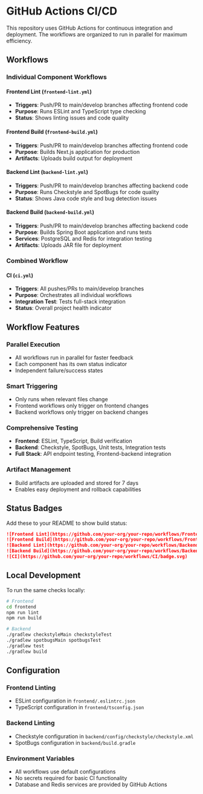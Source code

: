 # GitHub Actions CI/CD

This repository uses GitHub Actions for continuous integration and deployment. The workflows are organized to run in parallel for maximum efficiency.

## Workflows

### Individual Component Workflows

#### Frontend Lint (`frontend-lint.yml`)
- **Triggers**: Push/PR to main/develop branches affecting frontend code
- **Purpose**: Runs ESLint and TypeScript type checking
- **Status**: Shows linting issues and code quality

#### Frontend Build (`frontend-build.yml`)
- **Triggers**: Push/PR to main/develop branches affecting frontend code
- **Purpose**: Builds Next.js application for production
- **Artifacts**: Uploads build output for deployment

#### Backend Lint (`backend-lint.yml`)
- **Triggers**: Push/PR to main/develop branches affecting backend code
- **Purpose**: Runs Checkstyle and SpotBugs for code quality
- **Status**: Shows Java code style and bug detection issues

#### Backend Build (`backend-build.yml`)
- **Triggers**: Push/PR to main/develop branches affecting backend code
- **Purpose**: Builds Spring Boot application and runs tests
- **Services**: PostgreSQL and Redis for integration testing
- **Artifacts**: Uploads JAR file for deployment

### Combined Workflow

#### CI (`ci.yml`)
- **Triggers**: All pushes/PRs to main/develop branches
- **Purpose**: Orchestrates all individual workflows
- **Integration Test**: Tests full-stack integration
- **Status**: Overall project health indicator

## Workflow Features

### Parallel Execution
- All workflows run in parallel for faster feedback
- Each component has its own status indicator
- Independent failure/success states

### Smart Triggering
- Only runs when relevant files change
- Frontend workflows only trigger on frontend changes
- Backend workflows only trigger on backend changes

### Comprehensive Testing
- **Frontend**: ESLint, TypeScript, Build verification
- **Backend**: Checkstyle, SpotBugs, Unit tests, Integration tests
- **Full Stack**: API endpoint testing, Frontend-backend integration

### Artifact Management
- Build artifacts are uploaded and stored for 7 days
- Enables easy deployment and rollback capabilities

## Status Badges

Add these to your README to show build status:

```markdown
![Frontend Lint](https://github.com/your-org/your-repo/workflows/Frontend%20Lint/badge.svg)
![Frontend Build](https://github.com/your-org/your-repo/workflows/Frontend%20Build/badge.svg)
![Backend Lint](https://github.com/your-org/your-repo/workflows/Backend%20Lint/badge.svg)
![Backend Build](https://github.com/your-org/your-repo/workflows/Backend%20Build/badge.svg)
![CI](https://github.com/your-org/your-repo/workflows/CI/badge.svg)
```

## Local Development

To run the same checks locally:

```bash
# Frontend
cd frontend
npm run lint
npm run build

# Backend
./gradlew checkstyleMain checkstyleTest
./gradlew spotbugsMain spotbugsTest
./gradlew test
./gradlew build
```

## Configuration

### Frontend Linting
- ESLint configuration in `frontend/.eslintrc.json`
- TypeScript configuration in `frontend/tsconfig.json`

### Backend Linting
- Checkstyle configuration in `backend/config/checkstyle/checkstyle.xml`
- SpotBugs configuration in `backend/build.gradle`

### Environment Variables
- All workflows use default configurations
- No secrets required for basic CI functionality
- Database and Redis services are provided by GitHub Actions
